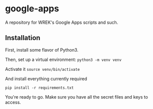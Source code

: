 # google-apps
A repository for WREK's Google Apps scripts and such.

## Installation
First, install some flavor of Python3.

Then, set up a virtual environment:
`python3 -m venv venv`

Activate it
`source venv/bin/activate`

And install everything currently required

`pip install -r requirements.txt`

You're ready to go. Make sure you have all the secret files and keys to access.
